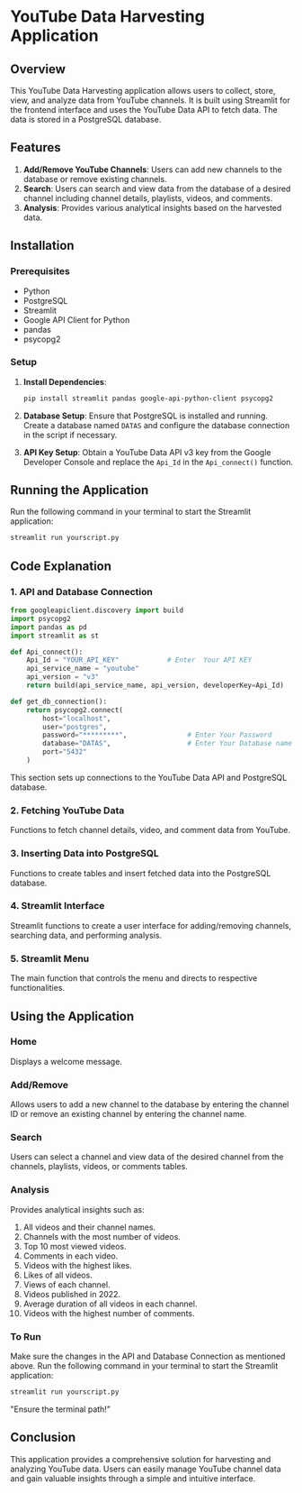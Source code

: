# YouTube Data Harvesting Application

## Overview
This YouTube Data Harvesting application allows users to collect, store, view, and analyze data from YouTube channels. It is built using Streamlit for the frontend interface and uses the YouTube Data API to fetch data. The data is stored in a PostgreSQL database.

## Features
1. **Add/Remove YouTube Channels**: Users can add new channels to the database or remove existing channels.
2. **Search**: Users can search and view data from the database of a desired channel including channel details, playlists, videos, and comments.
3. **Analysis**: Provides various analytical insights based on the harvested data.

## Installation

### Prerequisites
- Python
- PostgreSQL
- Streamlit
- Google API Client for Python
- pandas
- psycopg2

### Setup

1. **Install Dependencies**:
   ```bash
   pip install streamlit pandas google-api-python-client psycopg2
   ```

2. **Database Setup**:
   Ensure that PostgreSQL is installed and running. Create a database named `DATAS` and configure the database connection in the script if necessary.

3. **API Key Setup**:
   Obtain a YouTube Data API v3 key from the Google Developer Console and replace the `Api_Id` in the `Api_connect()` function.

## Running the Application
Run the following command in your terminal to start the Streamlit application:
```bash
streamlit run yourscript.py
```

## Code Explanation

### 1. API and Database Connection
```python
from googleapiclient.discovery import build
import psycopg2
import pandas as pd
import streamlit as st

def Api_connect():
    Api_Id = "YOUR_API_KEY"            # Enter  Your API KEY
    api_service_name = "youtube"
    api_version = "v3"
    return build(api_service_name, api_version, developerKey=Api_Id)

def get_db_connection():
    return psycopg2.connect(
        host="localhost",
        user="postgres",
        password="*********",               # Enter Your Password
        database="DATAS",                   # Enter Your Database name
        port="5432"
    )
```
This section sets up connections to the YouTube Data API and PostgreSQL database.

### 2. Fetching YouTube Data
Functions to fetch channel details, video, and comment data from YouTube.

### 3. Inserting Data into PostgreSQL
Functions to create tables and insert fetched data into the PostgreSQL database.

### 4. Streamlit Interface
Streamlit functions to create a user interface for adding/removing channels, searching data, and performing analysis.

### 5. Streamlit Menu
The main function that controls the menu and directs to respective functionalities.

## Using the Application

### Home
Displays a welcome message.

### Add/Remove
Allows users to add a new channel to the database by entering the channel ID or remove an existing channel by entering the channel name.

### Search
Users can select a channel and view data of the desired channel from the channels, playlists, videos, or comments tables.

### Analysis
Provides analytical insights such as:
1. All videos and their channel names.
2. Channels with the most number of videos.
3. Top 10 most viewed videos.
4. Comments in each video.
5. Videos with the highest likes.
6. Likes of all videos.
7. Views of each channel.
8. Videos published in 2022.
9. Average duration of all videos in each channel.
10. Videos with the highest number of comments.


### To Run
Make sure the changes in the API and Database Connection as mentioned above.
Run the following command in your terminal to start the Streamlit application:
```bash
streamlit run yourscript.py
```
"Ensure the terminal path!"


## Conclusion
This application provides a comprehensive solution for harvesting and analyzing YouTube data. Users can easily manage YouTube channel data and gain valuable insights through a simple and intuitive interface.




